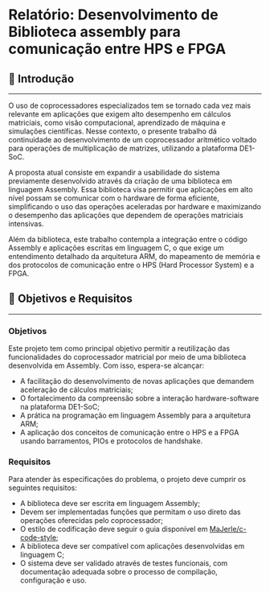 # Relatório: Desenvolvimento de Biblioteca assembly para comunicação entre HPS e FPGA

## 📌 Introdução
---
O uso de coprocessadores especializados tem se tornado cada vez mais relevante em aplicações que exigem alto desempenho em cálculos matriciais, como visão computacional, aprendizado de máquina e simulações científicas. Nesse contexto, o presente trabalho dá continuidade ao desenvolvimento de um coprocessador aritmético voltado para operações de multiplicação de matrizes, utilizando a plataforma DE1-SoC.

A proposta atual consiste em expandir a usabilidade do sistema previamente desenvolvido através da criação de uma biblioteca em linguagem Assembly. Essa biblioteca visa permitir que aplicações em alto nível possam se comunicar com o hardware de forma eficiente, simplificando o uso das operações aceleradas por hardware e maximizando o desempenho das aplicações que dependem de operações matriciais intensivas.

Além da biblioteca, este trabalho contempla a integração entre o código Assembly e aplicações escritas em linguagem C, o que exige um entendimento detalhado da arquitetura ARM, do mapeamento de memória e dos protocolos de comunicação entre o HPS (Hard Processor System) e a FPGA.

## 🎯 Objetivos e Requisitos
---
### Objetivos

Este projeto tem como principal objetivo permitir a reutilização das funcionalidades do coprocessador matricial por meio de uma biblioteca desenvolvida em Assembly. Com isso, espera-se alcançar:

- A facilitação do desenvolvimento de novas aplicações que demandem aceleração de cálculos matriciais;
- O fortalecimento da compreensão sobre a interação hardware-software na plataforma DE1-SoC;
- A prática na programação em linguagem Assembly para a arquitetura ARM;
- A aplicação dos conceitos de comunicação entre o HPS e a FPGA usando barramentos, PIOs e protocolos de handshake.

### Requisitos

Para atender às especificações do problema, o projeto deve cumprir os seguintes requisitos:

- A biblioteca deve ser escrita em linguagem Assembly;
- Devem ser implementadas funções que permitam o uso direto das operações oferecidas pelo coprocessador;
- O estilo de codificação deve seguir o guia disponível em [MaJerle/c-code-style](https://github.com/MaJerle/c-code-style);
- A biblioteca deve ser compatível com aplicações desenvolvidas em linguagem C;
- O sistema deve ser validado através de testes funcionais, com documentação adequada sobre o processo de compilação, configuração e uso.
